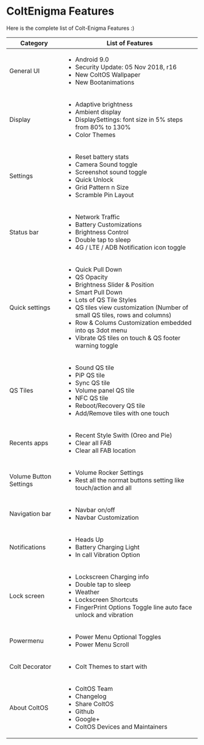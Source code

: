 # ColtEnigma Features

Here is the complete list of Colt-Enigma Features :)

| Category | List of Features|
| -------- | --------------- |
| General UI | <ul><li>Android 9.0</li><li>Security Update: 05 Nov 2018, r16</li><li>New ColtOS Wallpaper</li><li>New Bootanimations</li></ul> |
| Display | <ul><li>Adaptive brightness</li><li>Ambient display</li><li>DisplaySettings: font size in 5% steps from 80% to 130%</li><li>Color Themes</li></ul> |
| Settings | <ul><li>Reset battery stats</li><li>Camera Sound toggle</li><li>Screenshot sound toggle</li><li>Quick Unlock</li><li>Grid Pattern n Size</li><li>Scramble Pin Layout</li></ul> |
| Status bar | <ul><li>Network Traffic</li><li>Battery Customizations</li><li>Brightness Control</li><li>Double tap to sleep</li><li>4G / LTE / ADB Notification  icon toggle</li></ul> |                                                                                                             
| Quick settings | <ul><li>Quick Pull Down</li><li>QS Opacity</li><li>Brightness Slider & Position</li><li>Smart Pull Down</li><li>Lots of QS Tile Styles</li><li>QS tiles view customization (Number of small QS tiles, rows and columns)</li><li>Row & Colums Customization embedded into qs 3dot menu</li><li>Vibrate QS tiles on touch & QS footer warning toggle</li></ul> |
| QS Tiles | <ul><li>Sound QS tile</li><li>PiP QS tile</li><li>Sync QS tile</li><li>Volume panel QS tile</li><li>NFC QS tile</li><li>Reboot/Recovery QS tile</li><li>Add/Remove tiles with one touch</li></ul> |
| Recents apps | <ul><li>Recent Style Swith (Oreo and Pie)</li><li>Clear all FAB</li><li>Clear all FAB location</li></ul> |
| Volume Button Settings | <ul><li> Volume Rocker Settings</li><li> Rest all the normat buttons setting like touch/action and all</li></ul> |
| Navigation bar | <ul><li>Navbar on/off</li><li>Navbar Customization</li></ul> |
| Notifications | <ul><li>Heads Up</li><li>Battery Charging Light</li><li>In call Vibration Option</li></ul> |
| Lock screen | <ul><li>Lockscreen Charging info</li><li>Double tap to sleep</li><li>Weather</li><li>Lockscreen Shortcuts</li><li>FingerPrint Options Toggle line auto face unlock and vibration</li></ul> |
| Powermenu | <ul><li>Power Menu Optional Toggles</li><li>Power Menu Scroll</li></ul> |
| Colt Decorator | <ul><li>Colt Themes to start with</li></ul> |
| About ColtOS | <ul><li>ColtOS Team</li><li>Changelog</li><li>Share ColtOS</li><li>Github</li><li>Google+</li><li>ColtOS Devices and Maintainers</li></ul> |
